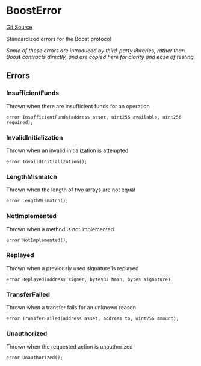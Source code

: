 # BoostError
[Git Source](https://github.com/rabbitholegg/boost-protocol/blob/00a29d18bb9e82e36d30703c29f8dfdef1d915df/src/shared/BoostError.sol)

Standardized errors for the Boost protocol

*Some of these errors are introduced by third-party libraries, rather than Boost contracts directly, and are copied here for clarity and ease of testing.*


## Errors
### InsufficientFunds
Thrown when there are insufficient funds for an operation


```solidity
error InsufficientFunds(address asset, uint256 available, uint256 required);
```

### InvalidInitialization
Thrown when an invalid initialization is attempted


```solidity
error InvalidInitialization();
```

### LengthMismatch
Thrown when the length of two arrays are not equal


```solidity
error LengthMismatch();
```

### NotImplemented
Thrown when a method is not implemented


```solidity
error NotImplemented();
```

### Replayed
Thrown when a previously used signature is replayed


```solidity
error Replayed(address signer, bytes32 hash, bytes signature);
```

### TransferFailed
Thrown when a transfer fails for an unknown reason


```solidity
error TransferFailed(address asset, address to, uint256 amount);
```

### Unauthorized
Thrown when the requested action is unauthorized


```solidity
error Unauthorized();
```

